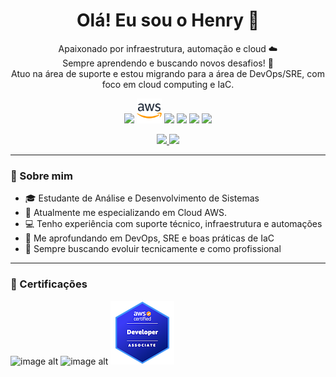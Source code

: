 <h1 align="center">Olá! Eu sou o Henry 👋</h1>

<p align="center">
  Apaixonado por infraestrutura, automação e cloud ☁️<br>
  Sempre aprendendo e buscando novos desafios! 🚀<br>
  Atuo na área de suporte e estou migrando para a área de DevOps/SRE, com foco em cloud computing e IaC.
</p>

<p align="center">
  <img src="https://cdn.jsdelivr.net/gh/devicons/devicon/icons/terraform/terraform-original.svg" width="40" />
  <img src="https://raw.githubusercontent.com/devicons/devicon/master/icons/amazonwebservices/amazonwebservices-original-wordmark.svg" width="40"/>
  <img src="https://cdn.jsdelivr.net/gh/devicons/devicon/icons/python/python-original.svg" width="40"/>
  <img src="https://cdn.jsdelivr.net/gh/devicons/devicon/icons/linux/linux-original.svg" width="40"/>
  <img src="https://cdn.jsdelivr.net/gh/devicons/devicon/icons/bash/bash-original.svg" width="40"/>
  <img src="https://cdn.worldvectorlogo.com/logos/datadog.svg" width="40" />
</p>

<p align="center">
  <a href="mailto:henrygabrieldasilvaa@gmail.com">
    <img src="https://img.shields.io/badge/Gmail-D14836?style=for-the-badge&logo=gmail&logoColor=white" />
  </a>
  <a href="https://www.linkedin.com/in/henry-silva0624">
    <img src="https://img.shields.io/badge/LinkedIn-0077B5?style=for-the-badge&logo=linkedin&logoColor=white" />
  </a>
</p>

---

### 💬 Sobre mim

- 🎓 Estudante de Análise e Desenvolvimento de Sistemas
- 🔭 Atualmente me especializando em Cloud AWS.
- 💻 Tenho experiência com suporte técnico, infraestrutura e automações
- 🌱 Me aprofundando em DevOps, SRE e boas práticas de IaC
- 🧠 Sempre buscando evoluir tecnicamente e como profissional

---
### 🏅 Certificações

 <!-- [image alt](https://github.com/Henry-exe/henry-silva/blob/4c530579695c1a07db3a8f46358e3ed8810329b5/aws-partner-architecting-sap.png) -->
 ![image alt](https://github.com/Henry-exe/henry-silva/blob/e31543ab5fba8de2f95e2b1dcf9540a72f6d55c4/aws-certified-cloud-practitioner%20(1).png)
 ![image alt](https://github.com/Henry-exe/henry-silva/blob/e31543ab5fba8de2f95e2b1dcf9540a72f6d55c4/aws-certified-solutions-architect-associate.png)
 ![image alt](https://raw.githubusercontent.com/Henry-exe/Henry-exe/d919f95863eaea9b5063d1d49f93f520242c340f/aws-certified-developer-associate.png)






